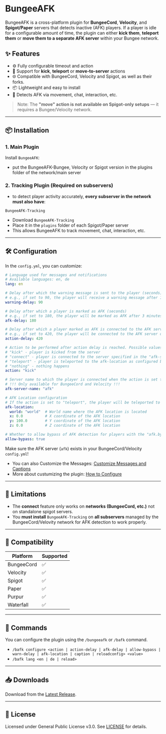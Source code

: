 # BungeeAFK

BungeeAFK is a cross-platform plugin for **BungeeCord**, **Velocity**, and **Spigot/Paper** servers that detects inactive (AFK) players. If a player is idle for a configurable amount of time, the plugin can either **kick them**, **teleport them** or **move them to a separate AFK server** within your Bungee network.

## ✨ Features

- ⚙️ Fully configurable timeout and action
- 🔀 Support for **kick**, **teleport** or **move-to-server** actions
- 🌐 Compatible with BungeeCord, Velocity and Spigot, as well as their forks.
- 📦 Lightweight and easy to install
- 🔗 Detects AFK via movement, chat, interaction, etc.

> Note: The **"move" action is not available on Spigot-only setups** — it requires a Bungee/Velocity network.

---

## 📦 Installation

### 1. Main Plugin

Install `BungeeAFK`:
- put the BungeeAFK-Bungee, Velocity or Spigot version in the plugins folder of the network/main server

### 2. Tracking Plugin (Required on subservers)
- to detect player activity accurately, **every subserver in the network must also have**:

```
BungeeAFK-Tracking
```

- Download `BungeeAFK-Tracking`
- Place it in the `plugins` folder of each Spigot/Paper server
- This allows BungeeAFK to track movement, chat, interaction, etc.

---

## 🛠️ Configuration

In the `config.yml`, you can customize:

```yaml
# Language used for messages and notifications
# Available languages: en, de
lang: en

# Delay after which the warning message is sent to the player (seconds) | Lang entry: "notification.afk_warning"
# e.g., if set to 90, the player will receive a warning message after 1 minute and 30 seconds of inactivity
warning-delay: 90

# Delay after which a player is marked as AFK (seconds)
# e.g., if set to 180, the player will be marked as AFK after 3 minutes of inactivity
afk-delay: 180

# Delay after which a player marked as AFK is connected to the AFK server (seconds)
# e.g., if set to 420, the player will be connected to the AFK server or kicked after 7 minutes of inactivity
action-delay: 420

# Action to be performed after action delay is reached. Possible values: "kick", "connect", "nothing".
# "kick" - player is kicked from the server
# "connect" - player is connected to the server specified in the "afk-server-name" option
# "teleport" - player is teleported to the afk-location as configured below
# "nothing" - nothing happens
action: "kick"

# Server name to which the player is connected when the action is set to "connect"
# !!! Only available for BungeeCord and Velocity !!!
afk-server-name: "afk"

# AFK Location configuration
# If the action is set to "teleport", the player will be teleported to this location
afk-location:
  world: "world"  # World name where the AFK location is located
  x: 0.0          # X coordinate of the AFK location
  y: 100.0        # Y coordinate of the AFK location
  z: 0.0          # Z coordinate of the AFK location

# Whether to allow bypass of AFK detection for players with the "afk.bypass" permission
allow-bypass: true
```

Make sure the AFK server (`afk`) exists in your BungeeCord/Velocity `config.yml`!

- You can also Customize the Messages: [Customize Messages and Captions](https://github.com/Fameless9/BungeeAFK/wiki/Custom-Messages)
- More about custumizing the plugin: [How to Configure](https://github.com/Fameless9/BungeeAFK/wiki/How-to-Configure)

---

## 🚫 Limitations

- The **connect** feature only works on **networks (BungeeCord, etc.)** not on standalone spigot servers.
- You **must install** `BungeeAFK-Tracking` on **all subservers** managed by the BungeeCord/Velovity network for AFK detection to work properly.

---

## 🔗 Compatibility

| Platform     | Supported |
|--------------|-----------|
| BungeeCord   | ✅        |
| Velocity     | ✅        |
| Spigot       | ✅        |
| Paper        | ✅        |
| Purpur       | ✅        |
| Waterfall    | ✅        |

---

## 📣 Commands
You can configure the plugin using the `/bungeeafk` or `/bafk` command.

- `/bafk configure <action | action-delay | afk-delay | allow-bypass | warn-delay | afk-location | caption | reloadconfig> <value>`
- `/bafk lang <en | de | reload>`

---

## 📥 Downloads

Download from the [Latest Release](https://github.com/Fameless9/BungeeAFK/releases/latest).

---

## 🧠 License

Licensed under General Public License v3.0. See [LICENSE](./LICENSE) for details.
